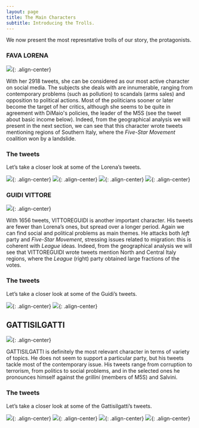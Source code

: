 ```yaml
---
layout: page
title: The Main Characters
subtitle: Introducing the Trolls.
---
```


We now present the most represntative trolls of our story, the protagonists.

### FAVA LORENA
![](../img/FAVA1.PNG){: .align-center}

With her 2918 tweets, she can be considered as our most active character on social media. The subjects she deals with are innumerable, ranging from contemporary problems (such as pollution) to scandals (arms sales) and opposition to political actions.  Most of the politicians sooner or later become the target of her critics, although she seems to be quite in agreement with DiMaio's policies, the leader of the M5S (see the tweet about basic income below). Indeed, from the geographical analysis we will present in the next section, we can see that this character wrote tweets mentioning regions of Southern Italy, where the *Five-Star Movement* coalition won by a landslide.

### The tweets

Let’s take a closer look at some of the Lorena’s tweets.

![](../img/LF1.png){: .align-center}
![](../img/LF2.png){: .align-center}
![](../img/LF3.png){: .align-center}
![](../img/LF4.png){: .align-center}

### GUIDI VITTORE
![](../img/GUIDI1.PNG){: .align-center}

With 1656 tweets, VITTOREGUIDI is another important character. His tweets are fewer than Lorena’s ones, but spread over a longer period. Again we can find social and political problems as main themes. He attacks both *left* party and *Five-Star Movement*, stressing issues related to migration: this is coherent with *League* ideas. Indeed, from the geographical analysis we will see that VITTOREGUIDI wrote tweets mention North and Central Italy regions, where the *League* (right) party obtained large fractions of the votes.

### The tweets

Let’s take a closer look at some of the Guidi’s tweets.

![](../img/VG1.png){: .align-center}
![](../img/VG2.png){: .align-center}

## GATTISILGATTI
![](../img/GATTI.PNG){: .align-center}

GATTISILGATTI is definitely the most relevant character in terms of variety of topics. He does not seem to support a particular party, but his tweets tackle most of the contemporary issue. His tweets range from corruption to terrorism, from politics to social problems, and in the selected ones he pronounces himself against the *grillini* (members of M5S) and Salvini.

### The tweets

Let’s take a closer look at some of the Gattisilgatti’s tweets.

![](../img/GG1.png){: .align-center}
![](../img/GG2.png){: .align-center}
![](../img/GG3.png){: .align-center}
![](../img/GG4.png){: .align-center}
